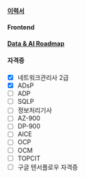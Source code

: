 #### [이력서](https://jiwontwopunch.notion.site/1123e2a4ccdd476384f7118e8b4c4710?pvs=4)
#### Frontend
#### [Data & AI Roadmap](https://jiwontwopunch.notion.site/a53e39a51d7e4dc2add40a3f896539fc?pvs=4)
#### 자격증
- [x]  네트워크관리사 2급
- [x]  ADsP
- [ ]  ADP
- [ ]  SQLP
- [ ]  정보처리기사
- [ ]  AZ-900
- [ ]  DP-900
- [ ]  AICE
- [ ]  OCP
- [ ]  OCM
- [ ]  TOPCIT
- [ ]  구글 텐서플로우 자격증
